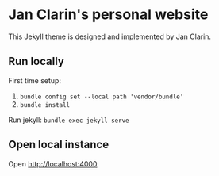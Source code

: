 # Jan Clarin's personal website

This Jekyll theme is designed and implemented by Jan Clarin.

## Run locally
First time setup:
1. `bundle config set --local path 'vendor/bundle'`
2. `bundle install`

Run jekyll: `bundle exec jekyll serve`

## Open local instance
Open [http://localhost:4000](http://localhost:4000)
